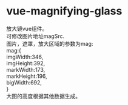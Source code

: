 # vue-magnifying-glass

放大镜vue组件。  
可修改图片地址magSrc.  
图片，遮罩，放大区域的参数为mag:  
mag:{  
    imgWidth:346,  
    imgHeight:392,  
    markWidth:173,  
    markHeight:196,  
    bigWidth:692,  
  }  
 大图的高度根据其他数据生成。  
